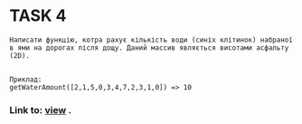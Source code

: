 # TASK 4
    Написати функцію, котра рахує кількість води (синіх клітинок) набраної в ями на дорогах після дощу. Даний массив являється висотами асфальту (2D).
    
     
    Приклад:
    getWaterAmount([2,1,5,0,3,4,7,2,3,1,0]) => 10

   



### Link to: [view]() .